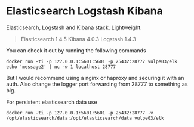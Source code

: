 # Elasticsearch Logstash Kibana

Elasticsearch, Logstash and Kibana stack. Lightweight.

> Elasticsearch 1.4.5
> Kibana 4.0.3
> Logstash 1.4.3

You can check it out by running the following commands
```
docker run -ti -p 127.0.0.1:5601:5601 -p 25432:28777 vulpe03/elk
echo 'message2' | nc -w 1 localhost 28777
```

But I would recommend using a nginx or haproxy and securing it with an auth. Also change the logger port forwarding from 28777 to something as big.


For persistent elasticsearch data use
```
docker run -ti -p 127.0.0.1:5601:5601 -p 25432:28777 -v /opt/elasticsearch/data:/opt/elasticsearch/data vulpe03/elk
```
